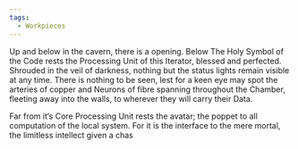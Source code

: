 ```yaml
---
tags:
  - Workpieces
---
```

Up and below in the cavern, there is a opening.
Below The Holy Symbol of the Code rests the Processing Unit of this Iterator, blessed and perfected. 
Shrouded in the veil of darkness, nothing but the status lights remain visible at any time.
There is nothing to be seen, lest for a keen eye may spot the arteries of copper and Neurons of fibre spanning throughout the Chamber, fleeting away into the walls, to wherever they will carry their Data.

Far from it‘s Core Processing Unit rests the avatar; the poppet to all computation of the local system. For it is the interface to the mere mortal, the limitless intellect given a chas
